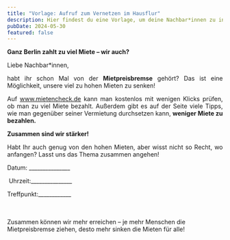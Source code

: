 ```yaml
---
title: "Vorlage: Aufruf zum Vernetzen im Hausflur"
description: Hier findest du eine Vorlage, um deine Nachbar*innen zu informieren.
pubDate: 2024-05-30
featured: false
---
```

**Ganz Berlin zahlt zu viel Miete – wir auch?**

<p style="text-align: justify">Liebe Nachbar*innen,</p>

<p style="text-align: justify">habt ihr schon Mal von der <strong>Mietpreisbremse</strong> gehört? Das ist eine Möglichkeit, unsere viel zu hohen Mieten zu senken!</p>

<p style="text-align: justify">Auf <a href="http://www.mietencheck.de">www.mietencheck.de</a> kann man kostenlos mit wenigen Klicks prüfen, ob man zu viel Miete bezahlt. Außerdem gibt es auf der Seite viele Tipps, wie man gegenüber seiner Vermietung durchsetzen kann, <strong>weniger Miete zu bezahlen.</strong></p>

<p style="text-align: justify"><strong>Zusammen sind wir stärker!</strong></p>

<p style="text-align: justify">Habt Ihr auch genug von den hohen Mieten, aber wisst nicht so Recht, wo anfangen? Lasst uns das Thema zusammen angehen!</p>

Datum: \_\_\_\_\_\_\_\_\_\_\_\_\_\_\_

  
 Uhrzeit:\_\_\_\_\_\_\_\_\_\_\_\_\_\_\_

Treffpunkt:\_\_\_\_\_\_\_\_\_\_\_\_  
   
 

Zusammen können wir mehr erreichen – je mehr Menschen die Mietpreisbremse ziehen, desto mehr sinken die Mieten für alle!